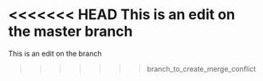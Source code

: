<<<<<<< HEAD
This is an edit on the master branch
=======
This is an edit on the branch
>>>>>>> branch_to_create_merge_conflict
